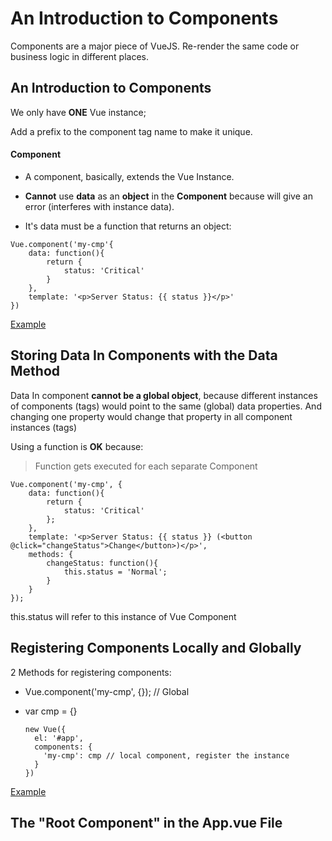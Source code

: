 # An Introduction to Components

Components are a major piece of VueJS. Re-render the same code or business logic in different places.

## An Introduction to Components

We only have **ONE** Vue instance;

Add a prefix to the component tag name to make it unique.

#### Component

* A component, basically, extends the Vue Instance.

* **Cannot** use **data** as an **object** in the **Component** because will give an error (interferes with instance data).

* It's data must be a function that returns an object:

```
Vue.component('my-cmp'{
	data: function(){
		return {
			status: 'Critical'
		}
	},
	template: '<p>Server Status: {{ status }}</p>'
})
```
[Example](https://codepen.io/ioanmeri/pen/VwwbPqK)


## Storing Data In Components with the Data Method

Data In component **cannot be a global object**, because different instances of components (tags) would point to the same (global) data properties. And changing one property would change that property in all component instances (tags)

Using a function is **OK** because:
> Function gets executed for each separate Component

```
Vue.component('my-cmp', {
	data: function(){
		return {
			status: 'Critical'
		};
	},
	template: '<p>Server Status: {{ status }} (<button @click="changeStatus">Change</button>)</p>',
	methods: {
		changeStatus: function(){
			this.status = 'Normal';
		}
	}
});
```
this.status will refer to this instance of Vue Component

## Registering Components Locally and Globally

2 Methods for registering components:

* Vue.component('my-cmp', {}); // Global

* var cmp = {}
	```
	new Vue({
	  el: '#app',
	  components: {
	    'my-cmp': cmp // local component, register the instance
	  }
	})

	``` 

[Example](https://codepen.io/ioanmeri/pen/YzzVZQr)

## The "Root Component" in the App.vue File